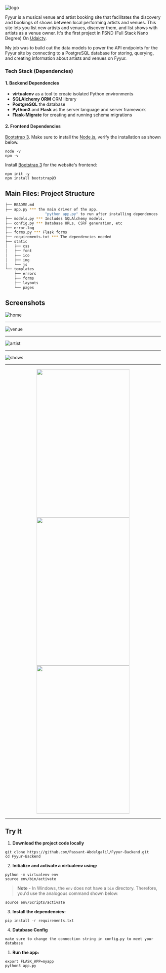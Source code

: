 ![logo](imgs/logo.png)

Fyyur is a musical venue and artist booking site that facilitates the discovery and bookings of shows between local performing artists and venues. This site lets you list new artists and venues, discover them, and list shows with artists as a venue owner.
It's the first project in FSND (Full Stack Nano Degree) On [Udaicty](https://www.udacity.com/course/full-stack-web-developer-nanodegree--nd0044).


My job was to build out the data models to power the API endpoints for the Fyyur site by connecting to a PostgreSQL database for storing, querying, and creating information about artists and venues on Fyyur.


### Tech Stack (Dependencies)

#### 1. Backend Dependencies
 * **virtualenv** as a tool to create isolated Python environments
 * **SQLAlchemy ORM**  ORM library
 * **PostgreSQL** the database
 * **Python3** and **Flask** as the server language and server framework
 * **Flask-Migrate** for creating and running schema migrations

#### 2. Frontend Dependencies
[Bootstrap 3](https://getbootstrap.com/docs/3.4/customize/). Make sure to install the [Node.js](https://nodejs.org/en/download/), verify the installation as shown below.
```
node -v
npm -v
```
Install [Bootstrap 3](https://getbootstrap.com/docs/3.3/getting-started/) for the website's frontend:
```
npm init -y
npm install bootstrap@3
```


## Main Files: Project Structure

  ```sh
  ├── README.md
  ├── app.py *** the main driver of the app.
                    "python app.py" to run after installing dependences
  ├── models.py *** Includes SQLAlchemy models.
  ├── config.py *** Database URLs, CSRF generation, etc
  ├── error.log
  ├── forms.py *** Flask forms
  ├── requirements.txt *** The dependencies needed
  ├── static
  │   ├── css 
  │   ├── font
  │   ├── ico
  │   ├── img
  │   └── js
  └── templates
      ├── errors
      ├── forms
      ├── layouts
      └── pages
  ```

## Screenshots 

![home](imgs/home_page.png)
***
![venue](imgs/venue.png)
***
![artist](imgs/artist.png)
***
![shows](imgs/shows.png)

***
<p float="left" align = "middle">
  <img src="imgs/new_venue.png" width="300" height=480/>
  <img src="imgs/new_artist.png" width="300" height=480/> 
  <img src="imgs/new_show.png" width="300" height=480/>
</p>

***


##  Try It
1. **Download the project code locally**
```
git clone https://github.com/Passant-Abdelgalil/Fyyur-Backend.git
cd Fyyur-Backend
```
2. **Initialize and activate a virtualenv using:**
```
python -m virtualenv env
source env/bin/activate
```
>**Note** - In Windows, the `env` does not have a `bin` directory. Therefore, you'd use the analogous command shown below:
```
source env/Scripts/activate
```

3. **Install the dependencies:**
```
pip install -r requirements.txt
```
4. **Database Config**
```
make sure to change the connection string in config.py to meet your database
```
1. **Run the app:**
```
export FLASK_APP=myapp
python3 app.py
```
